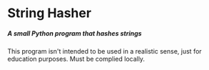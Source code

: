 # String Hasher
##### A small Python program that hashes strings
This program isn't intended to be used in a realistic sense, just for education purposes.
Must be complied locally.
